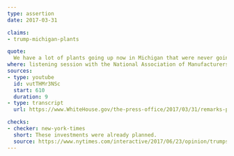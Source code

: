```yaml
---
type: assertion
date: 2017-03-31

claims:
- trump-michigan-plants

quote:
  We have a lot of plants going up now in Michigan that were never going to be there if I — if I didn’t win this election, those plants would never even think about going back.  They were gone.
where: listening session with the National Association of Manufacturers
sources:
- type: youtube
  id: vutTHMr3NSc
  start: 610
  duration: 9
- type: transcript
  url: https://www.WhiteHouse.gov/the-press-office/2017/03/31/remarks-president-trump-listening-session-national-association

checks:
- checker: new-york-times
  short: These investments were already planned.
  source: https://www.nytimes.com/interactive/2017/06/23/opinion/trumps-lies.html
---
```

